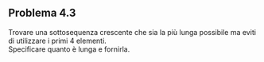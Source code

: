 ## Problema 4.3
Trovare una sottosequenza crescente che sia la più lunga possibile ma eviti di utilizzare i primi 4 elementi. \
Specificare quanto è lunga e fornirla.

